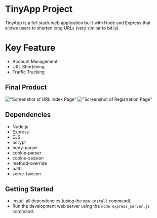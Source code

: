 # TinyApp Project

TinyApp is a full stack web application built with Node and Express that allows users to shorten long URLs (very similar to bit.ly).

# Key Feature
- Account Management
- URL Shortening
- Traffic Tracking

## Final Product

!["Screenshot of URL Index Page"](https://github.com/mrchenliang/tinyapp/blob/master/docs/URL%20Index%20Page.png)
!["Screenshot of Registration Page"](https://github.com/mrchenliang/tinyapp/blob/master/docs/Registration%20Page.png)

## Dependencies

- Node.js
- Express
- EJS
- bcrypt
- body-parser
- cookie-parser
- cookie-session
- method-override
- path
- serve-favicon

## Getting Started

- Install all dependencies (using the `npm install` command).
- Run the development web server using the `node express_server.js` command.